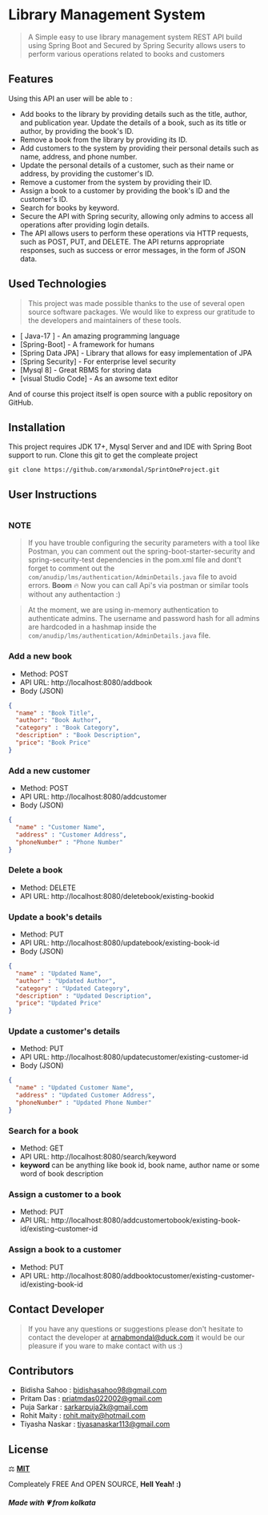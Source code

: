 # Library Management System

>  A Simple easy to use library management system REST API build using Spring Boot and Secured by Spring Security allows users to perform various operations related to books and customers

## Features
Using this API an user will be able to :

- Add books to the library by providing details such as the title, author, and publication year.
Update the details of a book, such as its title or author, by providing the book's ID.
- Remove a book from the library by providing its ID.
- Add customers to the system by providing their personal details such as name, address, and phone number.
- Update the personal details of a customer, such as their name or address, by providing the customer's ID.
- Remove a customer from the system by providing their ID.
- Assign a book to a customer by providing the book's ID and the customer's ID.
- Search for books by keyword.
- Secure the API with Spring security, allowing only admins to access all operations after providing login details.
- The API allows users to perform these operations via HTTP requests, such as POST, PUT, and DELETE. The API returns appropriate responses, such as success or error messages, in the form of JSON data.

## Used Technologies
>This project was made possible thanks to the use of several open source software packages. We would like to express our gratitude to the developers and maintainers of these tools.

- [ Java-17 ] - An amazing programming language 
- [Spring-Boot] - A framework for humans
- [Spring Data JPA] - Library that allows for easy implementation of JPA
- [Spring Security] - For enterprise level security
- [Mysql 8] - Great RBMS for storing data
- [visual Studio Code] - As an awsome text editor

And of course this project itself is open source with a public repository on GitHub.

## Installation
This project requires JDK 17+, Mysql Server and and IDE with Spring Boot support to run.
Clone this git to get the compleate project
```
git clone https://github.com/arxmondal/SprintOneProject.git
```

## User Instructions
#
### NOTE
> If you have trouble configuring the security parameters with a tool like Postman, you can comment out the spring-boot-starter-security and spring-security-test dependencies in the pom.xml file and dont't forget to comment out the ```com/anudip/lms/authentication/AdminDetails.java``` file to avoid errors.
> **Boom** 🔥 Now you can call Api's via postman or similar tools without any authentaction :)

> At the moment, we are using in-memory authentication to authenticate admins. The username and password hash for all admins are hardcoded in a hashmap inside the ```com/anudip/lms/authentication/AdminDetails.java``` file.


### Add a new book
- Method: POST
- API URL: http://localhost:8080/addbook
- Body (JSON)
```json
{
  "name" : "Book Title",
  "author": "Book Author",
  "category" : "Book Category",
  "description" : "Book Description",
  "price": "Book Price"
}
```
### Add a new customer
- Method: POST
- API URL: http://localhost:8080/addcustomer
- Body (JSON)
```json
{
  "name" : "Customer Name",
  "address" : "Customer Address",
  "phoneNumber" : "Phone Number"
}
```

### Delete a book
- Method: DELETE
- API URL: http://localhost:8080/deletebook/existing-bookid

### Update a book's details
- Method: PUT
- API URL: http://localhost:8080/updatebook/existing-book-id
- Body (JSON)
```json
{
  "name" : "Updated Name",
  "author" : "Updated Author",
  "category" : "Updated Category",
  "description" : "Updated Description",
  "price": "Updated Price"
}
```

### Update a customer's details
- Method: PUT
- API URL: http://localhost:8080/updatecustomer/existing-customer-id
- Body (JSON)
```json
{
  "name" : "Updated Customer Name",
  "address" : "Updated Customer Address",
  "phoneNumber" : "Updated Phone Number"
}
```

### Search for a book
- Method: GET
- API URL: http://localhost:8080/search/keyword
- **keyword** can be anything like book id, book name, author name or some word of book description

### Assign a customer to a book
- Method: PUT
- API URL: http://localhost:8080/addcustomertobook/existing-book-id/existing-customer-id

### Assign a book to a customer
- Method: PUT
- API URL: http://localhost:8080/addbooktocustomer/existing-customer-id/existing-book-id


## Contact Developer
> If you have any questions or suggestions please don't hesitate to contact the developer at arnabmondal@duck.com it would be our pleasure if you ware to make contact with us :)

## Contributors
- Bidisha Sahoo : bidishasahoo98@gmail.com
- Pritam Das : priatmdas022002@gmail.com
- Puja Sarkar : sarkarpuja2k@gmail.com
- Rohit Maity : rohit.maity@hotmail.com
- Tiyasha Naskar : tiyasanaskar113@gmail.com

## License
⚖ [**MIT**](https://opensource.org/licenses/MIT)

Compleately FREE And OPEN SOURCE, **Hell Yeah! :)**

##### Made with 💗 from kolkata
